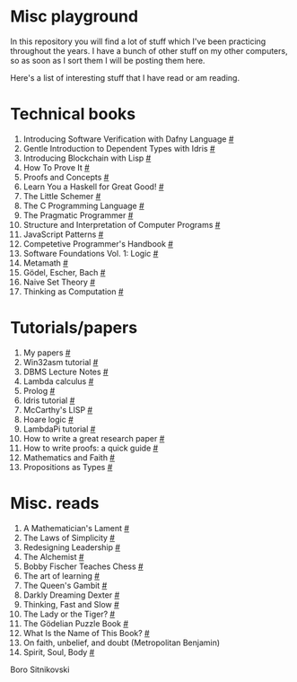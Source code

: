 Misc playground
===============
In this repository you will find a lot of stuff which I've been practicing throughout the years. I have a bunch of other stuff on my other computers, so as soon as I sort them I will be posting them here.

Here's a list of interesting stuff that I have read or am reading.

# Technical books

1. Introducing Software Verification with Dafny Language [#](https://www.amazon.com/dp/1484279778)
1. Gentle Introduction to Dependent Types with Idris [#](https://www.amazon.com/dp/1723139416)
1. Introducing Blockchain with Lisp [#](https://www.amazon.com/dp/1484269683)
1. How To Prove It [#](https://www.amazon.com/dp/1108439535)
1. Proofs and Concepts [#](http://people.uleth.ca/~dave.morris/books/proofs+concepts.html)
1. Learn You a Haskell for Great Good! [#](https://www.amazon.com/dp/1593272839)
1. The Little Schemer [#](https://www.amazon.com/dp/0262560992)
1. The C Programming Language [#](https://www.amazon.com/dp/0131103628)
1. The Pragmatic Programmer [#](https://www.amazon.com/dp/020161622X)
1. Structure and Interpretation of Computer Programs [#](https://www.amazon.com/dp/0262510871)
1. JavaScript Patterns [#](https://www.amazon.com/dp/0596806752)
1. Competetive Programmer's Handbook [#](https://www.amazon.com/dp/3319725467)
1. Software Foundations Vol. 1: Logic [#](https://softwarefoundations.cis.upenn.edu/lf-current/toc.html)
1. Metamath [#](https://www.amazon.com/dp/1411637240)
1. Gödel, Escher, Bach [#](https://www.amazon.com/dp/0465026567)
1. Naive Set Theory [#](https://www.amazon.com/dp/1614271313)
1. Thinking as Computation [#](https://www.amazon.com/dp/0262016990)

# Tutorials/papers

1. My papers [#](https://scholar.google.com/citations?user=lqCxESMAAAAJ)
1. Win32asm tutorial [#](http://www.madwizard.org/download/tutors/win32asmtutorial.zip)
1. DBMS Lecture Notes [#](http://www.cs.sfu.ca/CourseCentral/354/zaiane/material/notes/contents.html)
1. Lambda calculus [#](https://en.wikipedia.org/wiki/Lambda__calculus)
1. Prolog [#](https://staff.science.uva.nl/u.endriss/teaching/prolog/prolog.pdf)
1. Idris tutorial [#](http://docs.idris-lang.org/en/latest/tutorial)
1. McCarthy's LISP [#](http://www-formal.stanford.edu/jmc/recursive.pdf)
1. Hoare logic [#](https://www.cs.cmu.edu/~crary/819-f09/Hoare69.pdf)
1. LambdaPi tutorial [#](https://www.andres-loeh.de/LambdaPi/LambdaPi.pdf)
1. How to write a great research paper [#](https://www.microsoft.com/en-us/research/wp-content/uploads/2016/07/How-to-write-a-great-research-paper.pdf)
1. How to write proofs: a quick guide [#](https://deopurkar.github.io/teaching/algebra1/cheng.pdf)
1. Mathematics and Faith [#](https://web.math.princeton.edu/~nelson/papers/faith.pdf)
1. Propositions as Types [#](http://homepages.inf.ed.ac.uk/wadler/papers/propositions-as-types/propositions-as-types.pdf)

# Misc. reads

1. A Mathematician's Lament [#](https://www.maa.org/external_archive/devlin/LockhartsLament.pdf)
1. The Laws of Simplicity [#](https://www.amazon.com/dp/0262134721)
1. Redesigning Leadership [#](https://www.amazon.com/dp/0262015889)
1. The Alchemist [#](https://www.amazon.com/dp/0061122416)
1. Bobby Fischer Teaches Chess [#](https://www.amazon.com/dp/0553263153)
1. The art of learning [#](https://www.amazon.com/dp/0743277465)
1. The Queen's Gambit [#](https://www.amazon.com/dp/1400030609)
1. Darkly Dreaming Dexter [#](https://www.amazon.com/dp/0307277887)
1. Thinking, Fast and Slow [#](https://www.amazon.com/dp/0374533555)
1. The Lady or the Tiger? [#](https://www.amazon.com/dp/048647027X)
1. The Gödelian Puzzle Book [#](https://www.amazon.com/dp/0486497054)
1. What Is the Name of This Book? [#](https://www.amazon.com/dp/0486481980)
1. On faith, unbelief, and doubt (Metropolitan Benjamin)
1. Spirit, Soul, Body [#](https://www.amazon.com/dp/9079889431)

Boro Sitnikovski
